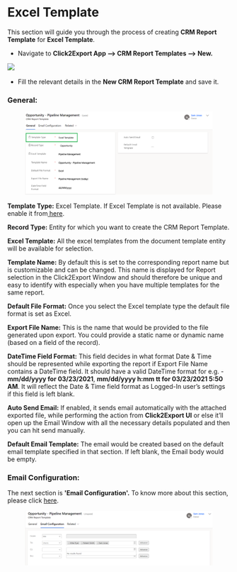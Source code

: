 # Excel Template

This section will guide you through the process of creating **CRM Report Template** for **Excel Template**.

* Navigate to **Click2Export App --> CRM Report Templates --> New.**

![](../../../.gitbook/assets/Excel\_1.png)

* Fill the relevant details in the **New CRM Report Template** and save it.

### General:

<figure><img src="../../../.gitbook/assets/31.1 (1).png" alt=""><figcaption></figcaption></figure>

**Template Type:** Excel Template. If Excel Template is not available. Please enable it from[ here](https://docs.inogic.com/click2export/configuration/click2export-configuration).

**Record Type:** Entity for which you want to create the CRM Report Template.

**Excel Template:** All the excel templates from the document template entity will be available for selection.

**Template Name:** By default this is set to the corresponding report name but is customizable and can be changed. This name is displayed for Report selection in the Click2Export Window and should therefore be unique and easy to identify with especially when you have multiple templates for the same report.

**Default File Format:** Once you select the Excel template type the default file format is set as Excel.

**Export File Name:** This is the name that would be provided to the file generated upon export. You could provide a static name or dynamic name (based on a field of the record).&#x20;

**DateTime Field Format:** This field decides in what format Date & Time should be represented while exporting the report if Export File Name contains a DateTime field. It should have a valid DateTime format for e.g. - **mm/dd/yyyy for 03/23/2021**, **mm/dd/yyyy h:mm tt for 03/23/2021 5:50 AM**. It will reflect the Date & Time field format as Logged-In user’s settings if this field is left blank.

**Auto Send Email:** If enabled, it sends email automatically with the attached exported file, while performing the action from **Click2Export UI** or else it’ll open up the Email Window with all the necessary details populated and then you can hit send manually.

**Default Email Template:** The email would be created based on the default email template specified in that section. If left blank, the Email body would be empty.

### Email Configuration:

The next section is **'Email Configuration'.** To know more about this section, please click [here](https://docs.inogic.com/click2export/configuration/email-configuration).&#x20;

<figure><img src="../../../.gitbook/assets/31.2.png" alt=""><figcaption></figcaption></figure>

